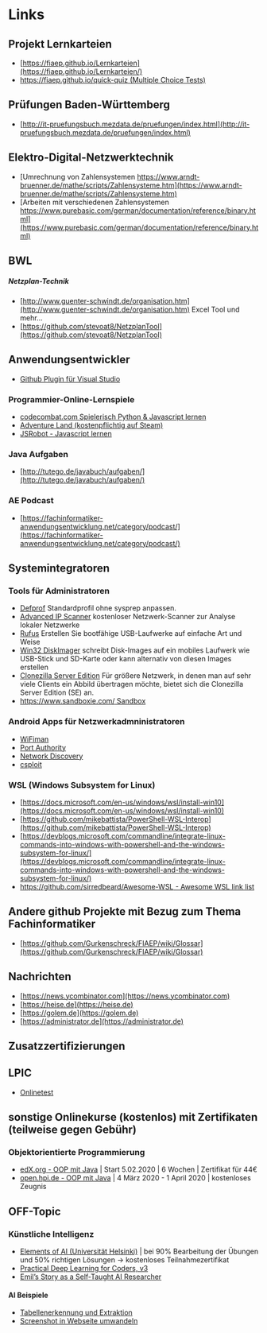# Links

## Projekt Lernkarteien

* [https://fiaep.github.io/Lernkarteien](https://fiaep.github.io/Lernkarteien/)
* [https://fiaep.github.io/quick-quiz (Multiple Choice Tests)](https://fiaep.github.io/quick-quiz/)


## Prüfungen Baden-Württemberg

* [http://it-pruefungsbuch.mezdata.de/pruefungen/index.html](http://it-pruefungsbuch.mezdata.de/pruefungen/index.html)

## Elektro-Digital-Netzwerktechnik
* [Umrechnung von Zahlensystemen https://www.arndt-bruenner.de/mathe/scripts/Zahlensysteme.htm](https://www.arndt-bruenner.de/mathe/scripts/Zahlensysteme.htm)
* [Arbeiten mit verschiedenen Zahlensystemen https://www.purebasic.com/german/documentation/reference/binary.html](https://www.purebasic.com/german/documentation/reference/binary.html)

## BWL

##### Netzplan-Technik
* [http://www.guenter-schwindt.de/organisation.htm](http://www.guenter-schwindt.de/organisation.htm) Excel Tool und mehr...
* [https://github.com/stevoat8/NetzplanTool](https://github.com/stevoat8/NetzplanTool)


## Anwendungsentwickler

* [Github Plugin für Visual Studio](https://marketplace.visualstudio.com/items?itemName=GitHub.GitHubExtensionforVisualStudio)

### Programmier-Online-Lernspiele

* [codecombat.com Spielerisch Python & Javascript lernen](https://codecombat.com)
* [Adventure Land (kostenpflichtig auf Steam)](https://store.steampowered.com/app/777150/Adventure_Land__The_Code_MMORPG/)
* [JSRobot - Javascript lernen](https://lab.reaal.me/jsrobot/)

### Java Aufgaben

* [http://tutego.de/javabuch/aufgaben/](http://tutego.de/javabuch/aufgaben/)

### AE Podcast

* [https://fachinformatiker-anwendungsentwicklung.net/category/podcast/](https://fachinformatiker-anwendungsentwicklung.net/category/podcast/)

## Systemintegratoren

### Tools für Administratoren

* [Defprof](https://www.forensit.com/support-downloads.html) Standardprofil ohne sysprep anpassen.
* [Advanced IP Scanner](https://www.advanced-ip-scanner.com/de/) kostenloser Netzwerk-Scanner zur Analyse lokaler Netzwerke
* [Rufus](https://rufus.ie/) Erstellen Sie bootfähige USB-Laufwerke auf einfache Art und Weise
* [Win32 DiskImager](https://www.heise.de/download/product/win32-disk-imager-92033) schreibt Disk-Images auf ein mobiles Laufwerk wie USB-Stick und SD-Karte oder kann alternativ von diesen Images erstellen
* [Clonezilla Server Edition](https://drbl.org/download/)  Für größere Netzwerk, in denen man auf sehr viele Clients ein Abbild übertragen möchte, bietet sich die Clonezilla Server Edition (SE) an.
* [https://www.sandboxie.com/ Sandbox](https://www.sandboxie.com/)

### Android Apps für Netzwerkadmninistratoren

* [WiFiman](https://play.google.com/store/apps/details?id=com.ubnt.usurvey&hl=de)
* [Port Authority](https://f-droid.org/en/packages/com.aaronjwood.portauthority/)
* [Network Discovery](https://f-droid.org/en/packages/info.lamatricexiste.network/)
* [csploit](https://f-droid.org/en/packages/org.csploit.android/)

### WSL (Windows Subsystem for Linux)

* [https://docs.microsoft.com/en-us/windows/wsl/install-win10](https://docs.microsoft.com/en-us/windows/wsl/install-win10)
* [https://github.com/mikebattista/PowerShell-WSL-Interop](https://github.com/mikebattista/PowerShell-WSL-Interop)
* [https://devblogs.microsoft.com/commandline/integrate-linux-commands-into-windows-with-powershell-and-the-windows-subsystem-for-linux/](https://devblogs.microsoft.com/commandline/integrate-linux-commands-into-windows-with-powershell-and-the-windows-subsystem-for-linux/)
* [https://github.com/sirredbeard/Awesome-WSL - Awesome WSL link list](https://github.com/sirredbeard/Awesome-WSL)

## Andere github Projekte mit Bezug zum Thema Fachinformatiker

* [https://github.com/Gurkenschreck/FIAEP/wiki/Glossar](https://github.com/Gurkenschreck/FIAEP/wiki/Glossar)

## Nachrichten

* [https://news.ycombinator.com](https://news.ycombinator.com)
* [https://heise.de](https://heise.de)
* [https://golem.de](https://golem.de)
* [https://administrator.de](https://administrator.de)

## Zusatzzertifizierungen

## LPIC

* [Onlinetest](http://www.penguintutor.com/quiz/)

## sonstige Onlinekurse (kostenlos) mit Zertifikaten (teilweise gegen Gebühr)

### Objektorientierte Programmierung

* [edX.org - OOP mit Java](https://www.edx.org/course/lernen-objekt-orientierter-programmierung) | Start 5.02.2020 | 6 Wochen | Zertifikat für 44€
* [open.hpi.de - OOP mit Java](https://open.hpi.de/courses/javaeinstieg2020) | 4 März 2020 - 1 April 2020 | kostenloses Zeugnis

## OFF-Topic

### Künstliche Intelligenz

* [Elements of AI (Universität Helsinki)](https://course.elementsofai.com) | bei 90% Bearbeitung der Übungen und 50% richtigen Lösungen -> kostenloses Teilnahmezertifikat 
* [Practical Deep Learning for Coders, v3](https://course.fast.ai/)
* [Emil’s Story as a Self-Taught AI Researcher](https://blog.floydhub.com/emils-story-as-a-self-taught-ai-researcher/)

#### AI Beispiele

* [Tabellenerkennung und Extraktion](https://nanonets.com/blog/table-extraction-deep-learning/)
* [Screenshot in Webseite umwandeln](https://github.com/emilwallner/Screenshot-to-code)

